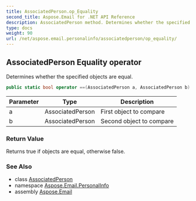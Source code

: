 ```yaml
---
title: AssociatedPerson.op_Equality
second_title: Aspose.Email for .NET API Reference
description: AssociatedPerson method. Determines whether the specified objects are equal
type: docs
weight: 90
url: /net/aspose.email.personalinfo/associatedperson/op_equality/
---
```

## AssociatedPerson Equality operator

Determines whether the specified objects are equal.

```csharp
public static bool operator ==(AssociatedPerson a, AssociatedPerson b)
```

| Parameter | Type | Description |
| --- | --- | --- |
| a | AssociatedPerson | First object to compare |
| b | AssociatedPerson | Second object to compare |

### Return Value

Returns true if objects are equal, otherwise false.

### See Also

* class [AssociatedPerson](../)
* namespace [Aspose.Email.PersonalInfo](../../associatedperson/)
* assembly [Aspose.Email](../../../)


